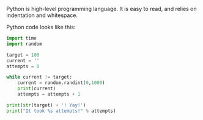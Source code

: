 Python is high-level programming language. It is easy to read, and relies on indentation and whitespace.

Python code looks like this:
```python
import time
import random

target = 100
current = ''
attempts = 0

while current != target:
    current = random.randint(0,1000)
    print(current)
    attempts = attempts + 1

print(str(target) + '! Yay!')
print("It took %s attempts!" % attempts)
```
